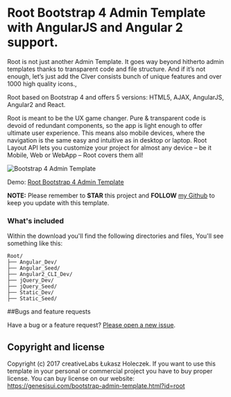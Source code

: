 # Root Bootstrap 4 Admin Template with AngularJS and Angular 2 support.

Root is not just another Admin Template. It goes way beyond hitherto admin templates thanks to transparent code and file structure. And if it’s not enough, let’s just add the Clver consists bunch of unique features and over 1000 high quality icons.,

Root based on Bootstrap 4 and offers 5 versions: HTML5, AJAX, AngularJS, Angular2 and React.

Root is meant to be the UX game changer. Pure & transparent code is devoid of redundant components, so the app is light enough to offer ultimate user experience. This means also mobile devices, where the navigation is the same easy and intuitive as in desktop or laptop. Root Layout API lets you customize your project for almost any device – be it Mobile, Web or WebApp – Root covers them all!

<img src="https://genesisui.com/img/macbook-root-bs4.png" alt="Bootstrap 4 Admin Template">

Demo: <a href="https://genesisui.com/bootstrap-admin-template.html?id=root">Root Bootstrap 4 Admin Template</a>

**NOTE:** Please remember to **STAR** this project and **FOLLOW** [my Github](https://github.com/mrholek) to keep you update with this template.

### What's included

Within the download you'll find the following directories and files, You'll see something like this:

```
Root/
├── Angular_Dev/
├── Angular_Seed/
├── Angular2_CLI_Dev/
├── jQuery_Dev/
├── jQuery_Seed/
├── Static_Dev/
├── Static_Seed/

```

##Bugs and feature requests

Have a bug or a feature request? [Please open a new issue](https://github.com/mrholek/Root-Bootstrap-4-Admin-Template-with-AngularJS-Angular-2-support/issues/new).

## Copyright and license

Copyright (c) 2017 creativeLabs Łukasz Holeczek. If you want to use this template in your personal or commercial project you have to buy proper license. You can buy license on our website: https://genesisui.com/bootstrap-admin-template.html?id=root

